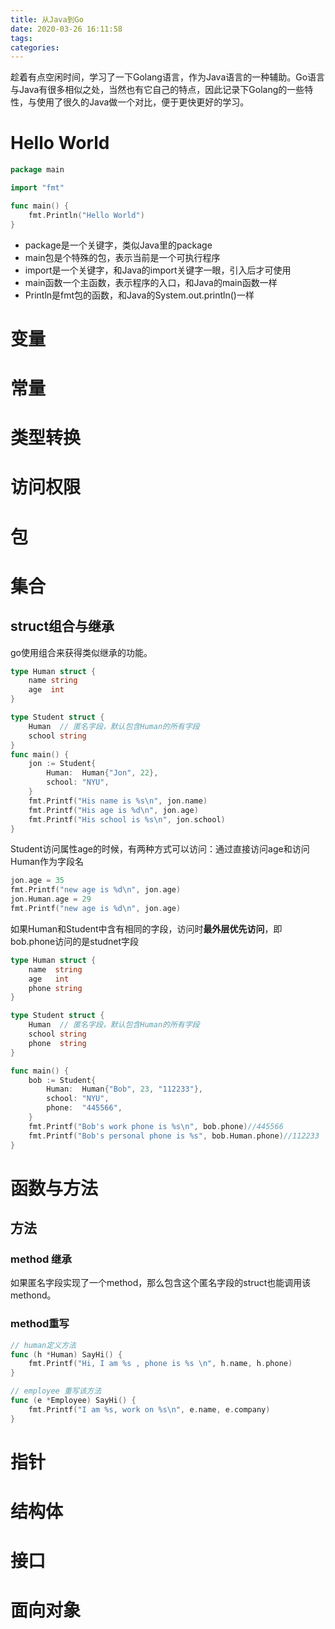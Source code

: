 ```yaml
---
title: 从Java到Go
date: 2020-03-26 16:11:58
tags:
categories:
---
```


趁着有点空闲时间，学习了一下Golang语言，作为Java语言的一种辅助。Go语言与Java有很多相似之处，当然也有它自己的特点，因此记录下Golang的一些特性，与使用了很久的Java做一个对比，便于更快更好的学习。

<!--more-->

# Hello World

```go
package main

import "fmt"

func main() {
	fmt.Println("Hello World")
}
```

* package是一个关键字，类似Java里的package
* main包是个特殊的包，表示当前是一个可执行程序
* import是一个关键字，和Java的import关键字一眼，引入后才可使用
* main函数一个主函数，表示程序的入口，和Java的main函数一样
* Println是fmt包的函数，和Java的System.out.println()一样

# 变量

# 常量

# 类型转换

# 访问权限

# 包

# 集合



## struct组合与继承

go使用组合来获得类似继承的功能。

```go
type Human struct {
	name string
	age  int
}

type Student struct {
	Human  // 匿名字段，默认包含Human的所有字段
	school string
}
func main() {
	jon := Student{
		Human:  Human{"Jon", 22},
		school: "NYU",
	}
	fmt.Printf("His name is %s\n", jon.name)
	fmt.Printf("His age is %d\n", jon.age)
	fmt.Printf("His school is %s\n", jon.school)
}
```

Student访问属性age的时候，有两种方式可以访问：通过直接访问age和访问Human作为字段名

```go
jon.age = 35
fmt.Printf("new age is %d\n", jon.age)
jon.Human.age = 29
fmt.Printf("new age is %d\n", jon.age)
```

如果Human和Student中含有相同的字段，访问时**最外层优先访问**，即bob.phone访问的是studnet字段

```go
type Human struct {
	name  string
	age   int
	phone string
}

type Student struct {
	Human  // 匿名字段，默认包含Human的所有字段
	school string
	phone  string
}

func main() {
	bob := Student{
		Human:  Human{"Bob", 23, "112233"},
		school: "NYU",
		phone:  "445566",
	}
	fmt.Printf("Bob's work phone is %s\n", bob.phone)//445566
	fmt.Printf("Bob's personal phone is %s", bob.Human.phone)//112233
}

```





# 函数与方法



## 方法

### method 继承

如果匿名字段实现了一个method，那么包含这个匿名字段的struct也能调用该methond。

### method重写

```go
// human定义方法
func (h *Human) SayHi() {
	fmt.Printf("Hi, I am %s , phone is %s \n", h.name, h.phone)
}

// employee 重写该方法
func (e *Employee) SayHi() {
	fmt.Printf("I am %s, work on %s\n", e.name, e.company)
}
```





# 指针

# 结构体



# 接口

# 面向对象





